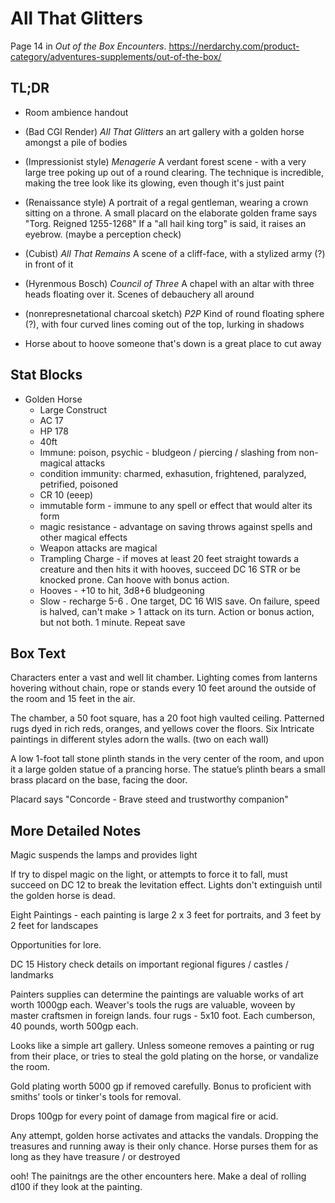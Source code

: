 # All That Glitters

Page 14 in _Out of the Box Encounters_. https://nerdarchy.com/product-category/adventures-supplements/out-of-the-box/

## TL;DR

- Room ambience handout

* (Bad CGI Render) _All That Glitters_ an art gallery with a golden horse amongst a pile of bodies
* (Impressionist style) _Menagerie_  A verdant forest scene - with a very large tree poking up out of a round
  clearing.  The technique is incredible, making the tree look like its
  glowing, even though it's just paint
* (Renaissance style) A portrait of a regal gentleman, wearing a crown sitting on a throne.
  A small placard on the elaborate golden frame says "Torg. Reigned 1255-1268"
  If a "all hail king torg" is said, it raises an eyebrow. (maybe a perception
  check)
* (Cubist) _All That Remains_ A scene of a cliff-face, with a stylized army (?) in front of it
* (Hyrenmous Bosch) _Council of Three_ A chapel with an altar with three heads floating over it.
  Scenes of debauchery all around
* (nonrepresnetational charcoal sketch) _P2P_ Kind of round floating sphere (?), with
  four curved lines coming out of the top, lurking in shadows

* Horse about to hoove someone that's down is a great place to cut away

## Stat Blocks

* Golden Horse
  - Large Construct
  - AC 17
  - HP 178
  - 40ft
  - Immune: poison, psychic - bludgeon / piercing / slashing from non-magical
    attacks
  - condition immunity: charmed, exhasution, frightened, paralyzed, petrified,
    poisoned
  - CR 10 (eeep)
  - immutable form - immune to any spell or effect that would alter its form
  - magic resistance - advantage on saving throws against spells and other
    magical effects
  - Weapon attacks are magical
  - Trampling Charge - if moves at least 20 feet straight towards a creature
    and then hits it with hooves, succeed DC 16 STR or be knocked prone.
    Can hoove with bonus action.
  - Hooves - +10 to hit, 3d8+6 bludgeoning
  - Slow - recharge 5-6 . One target, DC 16 WIS save. On failure, speed
    is halved, can't make > 1 attack on its turn.  Action or bonus action,
    but not both.  1 minute. Repeat save


## Box Text

Characters enter a vast and well lit chamber. Lighting comes from
lanterns hovering without chain, rope or stands every 10 feet around
the outside of the room and 15 feet in the air.

The chamber, a 50 foot square, has a 20 foot high vaulted
ceiling. Patterned rugs dyed in rich reds, oranges, and yellows cover
the floors. Six Intricate paintings in different styles adorn the walls.
(two on each wall)

A low 1-foot tall stone plinth stands in the very center of the room,
and upon it a large golden statue of a prancing horse. The statue’s
plinth bears a small brass placard on the base, facing the door.

Placard says "Concorde - Brave steed and trustworthy companion"


## More Detailed Notes

Magic suspends the lamps and provides light

If try to dispel magic on the light, or attempts to force it to fall,
must succeed on DC 12 to break the levitation effect.  Lights don't
extinguish until the golden horse is dead.

Eight Paintings - each painting is large 2 x 3 feet for portraits, and
3 feet by 2 feet for landscapes

Opportunities for lore.

DC 15 History check details on important regional figures / castles /
landmarks

Painters supplies can determine the paintings are valuable works of art
worth 1000gp each.  Weaver's tools the rugs are valuable, woveen
by master craftsmen in foreign lands.  four rugs - 5x10 foot. Each
cumberson, 40 pounds, worth 500gp each.

Looks like a simple art gallery.
Unless someone removes a painting or rug from their place, or tries to
steal the gold plating on the horse, or vandalize the room.

Gold plating worth 5000 gp if removed carefully.  Bonus to proficient
with smiths' tools or tinker's tools for removal.

Drops 100gp for every point of damage from magical fire or acid.

Any attempt, golden horse activates and attacks the vandals.
Dropping the treasures and running away is their only chance.
Horse purses them for as long as they have treasure / or destroyed

ooh!  The painitngs are the other encounters here.
Make a deal of rolling d100 if they look at the painting.

  